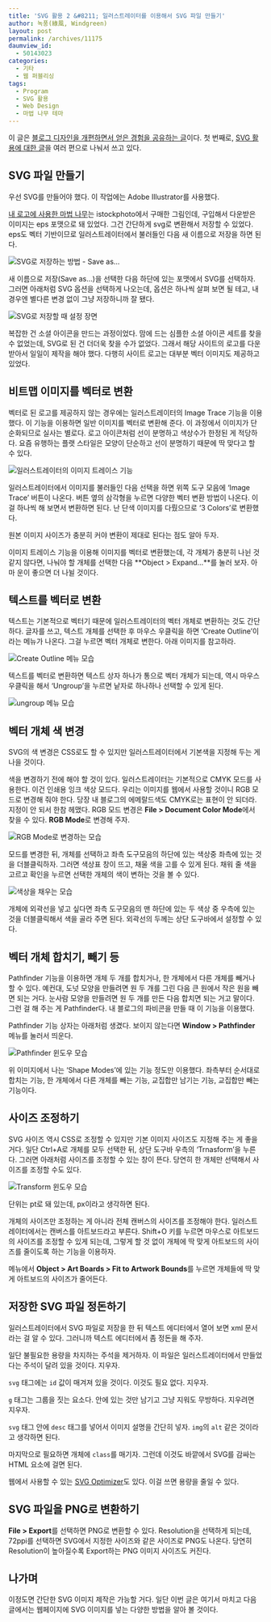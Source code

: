 ```yaml
---
title: 'SVG 활용 2 &#8211; 일러스트레이터를 이용해서 SVG 파일 만들기'
author: 녹풍(綠風, Windgreen)
layout: post
permalink: /archives/11175
daumview_id:
  - 50143023
categories:
  - 기타
  - 웹 퍼블리싱
tags:
  - Program
  - SVG 활용
  - Web Design
  - 마법 나무 테마
---
```

이 글은 [블로그 디자인을 개편하면서 얻은 경험을 공유하는 글][1]이다. 첫 번째로, [SVG 활용에 대한 글][2]을 여러 편으로 나눠서 쓰고 있다.

## SVG 파일 만들기

우선 SVG를 만들어야 했다. 이 작업에는 Adobe Illustrator를 사용했다.

[내 로고에 사용한 마법 나무][3]는 istockphoto에서 구매한 그림인데, 구입해서 다운받은 이미지는 eps 포맷으로 돼 있었다. 그건 간단하게 svg로 변환해서 저장할 수 있었다. eps도 벡터 기반이므로 일러스트레이터에서 불러들인 다음 새 이름으로 저장을 하면 된다.

![SVG로 저장하는 방법 - Save as...][4]

새 이름으로 저장(Save as&#8230;)을 선택한 다음 하단에 있는 포맷에서 SVG를 선택하자. 그러면 아래처럼 SVG 옵션을 선택하게 나오는데, 옵션은 하나씩 살펴 보면 될 테고, 내 경우엔 별다른 변경 없이 그냥 저장하니까 잘 됐다.

![SVG로 저장할 때 설정 장면][5]

복잡한 건 소셜 아이콘을 만드는 과정이었다. 맘에 드는 심플한 소셜 아이콘 세트를 찾을 수 없었는데, SVG로 된 건 더더욱 찾을 수가 없었다. 그래서 해당 사이트의 로고를 다운받아서 일일이 제작을 해야 했다. 다행히 사이트 로고는 대부분 벡터 이미지도 제공하고 있었다.

## 비트맵 이미지를 벡터로 변환

벡터로 된 로고를 제공하지 않는 경우에는 일러스트레이터의 Image Trace 기능을 이용했다. 이 기능을 이용하면 일반 이미지를 벡터로 변환해 준다. 이 과정에서 이미지가 단순화되므로 실사는 별로다. 로고 아이콘처럼 선이 분명하고 색상수가 한정된 게 적당하다. 요즘 유행하는 플랫 스타일은 모양이 단순하고 선이 분명하기 때문에 딱 맞다고 할 수 있다.

![일러스트레이터의 이미지 트레이스 기능][6]

일러스트레이터에서 이미지를 불러들인 다음 선택을 하면 위쪽 도구 모음에 &#8216;Image Trace&#8217; 버튼이 나온다. 버튼 옆의 삼각형을 누르면 다양한 벡터 변환 방법이 나온다. 이걸 하나씩 해 보면서 변환하면 된다. 난 단색 이미지를 다뤘으므로 &#8216;3 Colors&#8217;로 변환했다.

원본 이미지 사이즈가 충분히 커야 변환이 제대로 된다는 점도 알아 두자.

이미지 트레이스 기능을 이용해 이미지를 벡터로 변환했는데, 각 개체가 충분히 나뉜 것 같지 않다면, 나눠야 할 개체를 선택한 다음 **Object > Expand&#8230;**를 눌러 보자. 아마 운이 좋으면 더 나뉠 것이다.

## 텍스트를 벡터로 변환

텍스트는 기본적으로 벡터기 때문에 일러스트레이터의 벡터 개체로 변환하는 것도 간단하다. 글자를 쓰고, 텍스트 개체를 선택한 후 마우스 우클릭을 하면 &#8216;Create Outline&#8217;이라는 메뉴가 나온다. 그걸 누르면 벡터 개체로 변한다. 아래 이미지를 참고하라.

![Create Outline 메뉴 모습][7]

텍스트를 벡터로 변환하면 텍스트 상자 하나가 통으로 벡터 개체가 되는데, 역시 마우스 우클릭을 해서 &#8216;Ungroup&#8217;을 누르면 낱자로 하나하나 선택할 수 있게 된다.

![ungroup 메뉴 모습][8]

## 벡터 개체 색 변경

SVG의 색 변경은 CSS로도 할 수 있지만 일러스트레이터에서 기본색을 지정해 두는 게 나을 것이다.

색을 변경하기 전에 해야 할 것이 있다. 일러스트레이터는 기본적으로 CMYK 모드를 사용한다. 이건 인쇄용 잉크 색상 모드다. 우리는 이미지를 웹에서 사용할 것이니 RGB 모드로 변경해 줘야 한다. 당장 내 블로그의 에메랄드색도 CMYK로는 표현이 안 되더라. 지정이 안 되서 한참 헤맸다. RGB 모드 변경은 **File > Document Color Mode**에서 찾을 수 있다. **RGB Mode**로 변경해 주자.

![RGB Mode로 변경하는 모습][9]

모드를 변경한 뒤, 개체를 선택하고 좌측 도구모음의 하단에 있는 색상중 좌측에 있는 것을 더블클릭하자. 그러면 색상표 창이 뜨고, 채울 색을 고를 수 있게 된다. 채워 줄 색을 고르고 확인을 누르면 선택한 개체의 색이 변하는 것을 볼 수 있다.

![색상을 채우는 모습][10]

개체에 외곽선을 넣고 싶다면 좌측 도구모음의 맨 하단에 있는 두 색상 중 우측에 있는 것을 더블클릭해서 색을 골라 주면 된다. 외곽선의 두께는 상단 도구바에서 설정할 수 있다.

## 벡터 개체 합치기, 빼기 등

Pathfinder 기능을 이용하면 개체 두 개를 합치거나, 한 개체에서 다른 개체를 빼거나 할 수 있다. 예컨대, 도넛 모양을 만들려면 원 두 개를 그린 다음 큰 원에서 작은 원을 빼면 되는 거다. 눈사람 모양을 만들려면 원 두 개를 만든 다음 합치면 되는 거고 말이다. 그런 걸 해 주는 게 Pathfinder다. 내 블로그의 파비콘을 만들 때 이 기능을 이용했다.

Pathfinder 기능 상자는 아래처럼 생겼다. 보이지 않는다면 **Window > Pathfinder** 메뉴를 눌러서 띄운다.

![Pathfinder 윈도우 모습][11]

위 이미지에서 나는 &#8216;Shape Modes&#8217;에 있는 기능 정도만 이용했다. 좌측부터 순서대로 합치는 기능, 한 개체에서 다른 개체를 빼는 기능, 교집합만 남기는 기능, 교집합만 빼는 기능이다.

## 사이즈 조정하기

SVG 사이즈 역시 CSS로 조정할 수 있지만 기본 이미지 사이즈도 지정해 주는 게 좋을 거다. 일단 Ctrl+A로 개체를 모두 선택한 뒤, 상단 도구바 우측의 &#8216;Trnasform&#8217;을 누른다. 그러면 아래처럼 사이즈를 조정할 수 있는 창이 뜬다. 당연히 한 개체만 선택해서 사이즈를 조정할 수도 있다.

![Transform 윈도우 모습][12]

단위는 pt로 돼 있는데, px이라고 생각하면 된다.

개체의 사이즈만 조정하는 게 아니라 전체 캔버스의 사이즈를 조정해야 한다. 일러스트레이터에서는 캔버스를 아트보드라고 부른다. Shift+O 키를 누르면 마우스로 아트보드의 사이즈를 조정할 수 있게 되는데, 그렇게 할 것 없이 개체에 딱 맞게 아트보드의 사이즈를 줄이도록 하는 기능을 이용하자.

메뉴에서 **Object > Art Boards > Fit to Artwork Bounds**를 누르면 개체들에 딱 맞게 아트보드의 사이즈가 줄어든다.

## 저장한 SVG 파일 정돈하기

일러스트레이터에서 SVG 파일로 저장을 한 뒤 텍스트 에디터에서 열어 보면 xml 문서라는 걸 알 수 있다. 그러니까 텍스트 에디터에서 좀 정돈을 해 주자.

일단 불필요한 용량을 차지하는 주석을 제거하자. 이 파일은 일러스트레이터에서 만들었다는 주석이 달려 있을 것이다. 지우자.

`svg` 태그에는 `id` 값이 매겨져 있을 것이다. 이것도 필요 없다. 지우자.

`g` 태그는 그룹을 짓는 요소다. 안에 있는 것만 남기고 그냥 지워도 무방하다. 지우려면 지우자.

`svg` 태그 안에 `desc` 태그를 넣어서 이미지 설명을 간단히 넣자. `img`의 `alt` 같은 것이라고 생각하면 된다.

마지막으로 필요하면 개체에 `class`를 매기자. 그런데 이것도 바깥에서 SVG를 감싸는 HTML 요소에 걸면 된다.

웹에서 사용할 수 있는 [SVG Optimizer][13]도 있다. 이걸 쓰면 용량을 줄일 수 있다.

## SVG 파일을 PNG로 변환하기

**File > Export**를 선택하면 PNG로 변환할 수 있다. Resolution을 선택하게 되는데, 72ppi를 선택하면 SVG에서 지정한 사이즈와 같은 사이즈로 PNG도 나온다. 당연히 Resolution이 높아질수록 Export하는 PNG 이미지 사이즈도 커진다.

## 나가며

이정도면 간단한 SVG 이미지 제작은 가능할 거다. 일단 이번 글은 여기서 마치고 다음 글에서는 웹페이지에 SVG 이미지를 넣는 다양한 방법을 알아 볼 것이다.

 [1]: http://mytory.local/archives/tag/%eb%a7%88%eb%b2%95-%eb%82%98%eb%ac%b4-%ed%85%8c%eb%a7%88
 [2]: http://mytory.local/archives/tag/svg-%ed%99%9c%ec%9a%a9
 [3]: http://www.istockphoto.com/stock-illustration-3561299-magic-tree-amp-birdie.php
 [4]: http://dl.dropboxusercontent.com/u/15546257/blog/mytory/svg/save-as-svg.png
 [5]: http://dl.dropboxusercontent.com/u/15546257/blog/mytory/svg/save-as-svg-setting.png
 [6]: http://dl.dropboxusercontent.com/u/15546257/blog/mytory/svg/image-trace-for-svg.png
 [7]: http://dl.dropboxusercontent.com/u/15546257/blog/mytory/svg/illustrator-create-outline.png
 [8]: http://dl.dropboxusercontent.com/u/15546257/blog/mytory/svg/illustrator-ungroup.png
 [9]: http://dl.dropboxusercontent.com/u/15546257/blog/mytory/svg/illustrator-rgb-mode.png
 [10]: http://dl.dropboxusercontent.com/u/15546257/blog/mytory/svg/illustrator-fill.png
 [11]: http://dl.dropboxusercontent.com/u/15546257/blog/mytory/svg/illustrator-pathfinder-window.png
 [12]: http://dl.dropboxusercontent.com/u/15546257/blog/mytory/svg/illustrator-transform.png
 [13]: http://petercollingridge.appspot.com/svg-optimiser